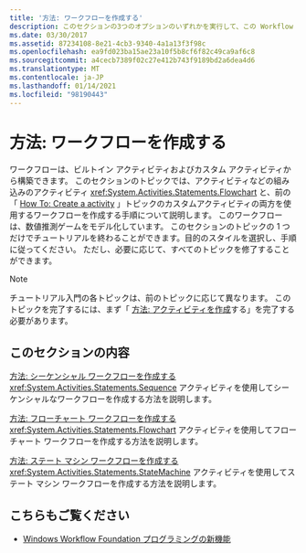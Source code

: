 ```yaml
---
title: '方法: ワークフローを作成する'
description: このセクションの3つのオプションのいずれかを実行して、この Workflow Foundation チュートリアルの一部としてワークフローを作成します。
ms.date: 03/30/2017
ms.assetid: 87234108-8e21-4cb3-9340-4a1a13f3f98c
ms.openlocfilehash: ea9fd023ba15ae23a10f5b8cf6f82c49ca9af6c8
ms.sourcegitcommit: a4cecb7389f02c27e412b743f9189bd2a6dea4d6
ms.translationtype: MT
ms.contentlocale: ja-JP
ms.lasthandoff: 01/14/2021
ms.locfileid: "98190443"
---
```

# <a name="how-to-create-a-workflow"></a>方法: ワークフローを作成する

ワークフローは、ビルトイン アクティビティおよびカスタム アクティビティから構築できます。 このセクションのトピックでは、アクティビティなどの組み込みのアクティビティ <xref:System.Activities.Statements.Flowchart> と、前の「 [How To: Create a activity](how-to-create-an-activity.md) 」トピックのカスタムアクティビティの両方を使用するワークフローを作成する手順について説明します。 このワークフローは、数値推測ゲームをモデル化しています。 このセクションのトピックの 1 つだけでチュートリアルを終わることができます。目的のスタイルを選択し、手順に従ってください。 ただし、必要に応じて、すべてのトピックを修了することができます。  
  
> [!NOTE]
> チュートリアル入門の各トピックは、前のトピックに応じて異なります。 このトピックを完了するには、まず「 [方法: アクティビティを作成](how-to-create-an-activity.md)する」を完了する必要があります。  
  
## <a name="in-this-section"></a>このセクションの内容  

 [方法: シーケンシャル ワークフローを作成する](how-to-create-a-sequential-workflow.md)  
 <xref:System.Activities.Statements.Sequence> アクティビティを使用してシーケンシャルなワークフローを作成する方法を説明します。  
  
 [方法: フローチャート ワークフローを作成する](how-to-create-a-flowchart-workflow.md)  
 <xref:System.Activities.Statements.Flowchart> アクティビティを使用してフローチャート ワークフローを作成する方法を説明します。  
  
 [方法: ステート マシン ワークフローを作成する](how-to-create-a-state-machine-workflow.md)  
 <xref:System.Activities.Statements.StateMachine> アクティビティを使用してステート マシン ワークフローを作成する方法を説明します。  
  
## <a name="see-also"></a>こちらもご覧ください

- [Windows Workflow Foundation プログラミングの新機能](programming.md)
